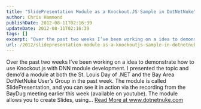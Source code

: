 ```yaml
---
title: "SlidePresentation Module as a Knockout.JS Sample in DotNetNuke"
author: Chris Hammond
publishDate: 2012-08-11T02:16:39
updateDate: 2012-08-11T02:16:39
tags: []
excerpt: "Over the past two weeks I’ve been working on a idea to demonstrate how to use Knockout.js with DNN module development. I presented the topic and demo’d a module at both the St. Louis Day of .NET and the Bay Area DotNetNuke User’s Group in the past week. The module is called SlidePresentation, and you can see it in action via the recording from the BayDug meeting earlier this week (available on youtube). The module allows you to create Slides, using..."
url: /2012/slidepresentation-module-as-a-knockoutjs-sample-in-dotnetnuke  # Use the generated URL with year
---
```

Over the past two weeks I’ve been working on a idea to demonstrate how to use Knockout.js with DNN module development. I presented the topic and demo’d a module at both the St. Louis Day of .NET and the Bay Area DotNetNuke User’s Group in the past week. The module is called SlidePresentation, and you can see it in action via the recording from the BayDug meeting earlier this week (available on youtube). The module allows you to create Slides, using... <a href="https://www.dotnetnuke.com/Resources/Blogs/EntryId/3459/SlidePresentation-Module-as-a-Knockout-JS-Sample-in-DotNetNuke.aspx">Read More at www.dotnetnuke.com</a>

